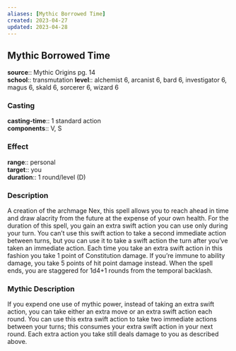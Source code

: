 ```yaml
---
aliases: [Mythic Borrowed Time]
created: 2023-04-27
updated: 2023-04-28
---
```


## Mythic Borrowed Time

**source**:: Mythic Origins pg. 14  
**school**:: transmutation
**level**:: alchemist 6, arcanist 6, bard 6, investigator 6, magus 6, skald 6, sorcerer 6, wizard 6

### Casting

**casting-time**:: 1 standard action  
**components**:: V, S

### Effect

**range**:: personal  
**target**:: you  
**duration**:: 1 round/level (D)

### Description

A creation of the archmage Nex, this spell allows you to reach ahead in time and draw alacrity from the future at the expense of your own health. For the duration of this spell, you gain an extra swift action you can use only during your turn. You can’t use this swift action to take a second immediate action between turns, but you can use it to take a swift action the turn after you’ve taken an immediate action. Each time you take an extra swift action in this fashion you take 1 point of Constitution damage. If you’re immune to ability damage, you take 5 points of hit point damage instead. When the spell ends, you are staggered for 1d4+1 rounds from the temporal backlash.

### Mythic Description

If you expend one use of mythic power, instead of taking an extra swift action, you can take either an extra move or an extra swift action each round. You can use this extra swift action to take two immediate actions between your turns; this consumes your extra swift action in your next round. Each extra action you take still deals damage to you as described above.
